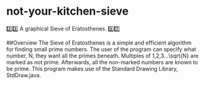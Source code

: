 # not-your-kitchen-sieve
2️⃣3️⃣ A graphical Sieve of Eratosthenes. 5️⃣7️⃣

##Overview
The Sieve of Eratosthenes is a simple and efficient algorithm for finding small prime numbers. The user of the program can specify what number, N, they want all the primes beneath. Multiples of 1,2,3...\sqrt{N} are marked as not prime. Afterwards, all the non-marked numbers are known to be prime. This program makes use of the Standard Drawing Library, StdDraw.java.

